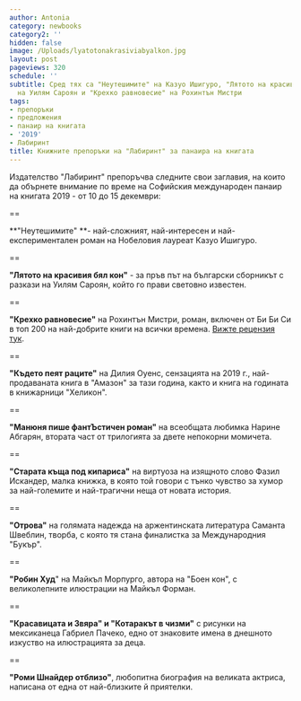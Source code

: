 ```yaml
---
author: Antonia
category: newbooks
category2: ''
hidden: false
image: /Uploads/lyatotonakrasiviabyalkon.jpg
layout: post
pageviews: 320
schedule: ''
subtitle: Сред тях са "Неутешимите" на Казуо Ишигуро, "Лятото на красивия бял кон"
  на Уилям Сароян и "Крехко равновесие" на Рохинтън Мистри
tags:
- препоръки
- предложения
- панаир на книгата
- '2019'
- Лабиринт
title: Книжните препоръки на "Лабиринт" за панаира на книгата
---
```


Издателство "Лабиринт" препоръчва следните свои заглавия, на които да обърнете внимание по време на Софийския международен панаир на книгата 2019 - от 10 до 15 декември:

\==

**"Неутешимите" **- най-сложният, най-интересен и най-експериментален роман на Нобеловия лауреат Казуо Ишигуро.

\==

**"Лятото на красивия бял кон"** - за пръв път на български сборникът с разкази на Уилям Сароян, който го прави световно известен.

\==

**"Крехко равновесие"** на Рохинтън Мистри, роман, включен от Би Би Си в топ 200 на най-добрите книги на всички времена. [Вижте рецензия тук](https://literaturnirazgovori.com/bookreviews/2019/11/25/10-44-%D1%80%D0%B5%D1%86%D0%B5%D0%BD%D0%B7%D0%B8%D1%8F-%D0%BA%D1%80%D0%B5%D1%85%D0%BA%D0%BE-%D1%80%D0%B0%D0%B2%D0%BD%D0%BE%D0%B2%D0%B5%D1%81%D0%B8%D0%B5-%D0%BE%D1%82-%D1%80%D0%BE%D1%85%D0%B8%D0%BD%D1%82%D1%8A%D0%BD-%D0%BC%D0%B8%D1%81%D1%82%D1%80%D0%B8.html).

\==

**"Където пеят раците"** на Дилия Оуенс, сензацията на 2019 г., най-продаваната книга в "Амазон" за тази година, както и книга на годината в книжарници "Хеликон".

\==

**"Манюня пише фантЪстичен роман"** на всеобщата любимка Нарине Абгарян, втората част от трилогията за двете непокорни момичета.

\==

**"Старата къща под кипариса"** на виртуоза на изящното слово Фазил Искандер, малка книжка, в която той говори с тънко чувство за хумор за най-големите и най-трагични неща от новата история.

\==

**"Отрова"** на голямата надежда на аржентинската литература Саманта Швеблин, творба, с която тя стана финалистка за Международния "Букър".

\==

**"Робин Худ**" на Майкъл Морпурго, автора на "Боен кон", с великолепните илюстрации на Майкъл Форман.

\==

**"Красавицата и Звяра" и "Котаракът в чизми"** с рисунки на мексиканеца Габриел Пачеко, едно от знаковите имена в днешното изкуство на илюстрацията за деца.

\==

**"Роми Шнайдер отблизо"**, любопитна биография на великата актриса, написана от една от най-близките й приятелки.